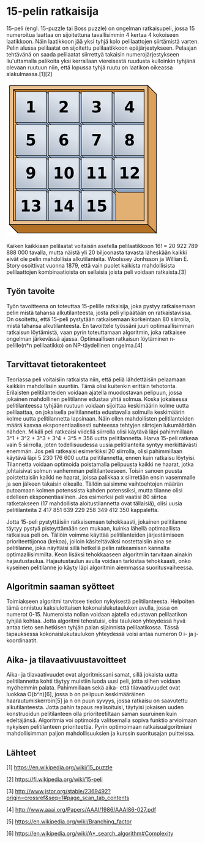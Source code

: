 15-pelin ratkaisija
=======

15-peli (engl. 15-puzzle tai Boss puzzle) on ongelman ratkaisupeli, jossa 15 numeroitua laattaa on sijoitettuna tavallisimmin
4 kertaa 4 kokoiseen laatikkoon. Näin laatikkoon jää yksi tyhjä kolo pelilaattojen siirtämistä varten. Pelin alussa pelilaatat on sijoitettu pelilaatikkoon
epäjärjestykseen. Pelaajan tehtävänä on saada pelilaatat siirrettyä takaisin numerojärjestykseen liu'uttamalla palikoita yksi
kerrallaan viereisestä ruudusta kulloinkin tyhjänä olevaan ruutuun niin, että lopussa tyhjä ruutu on laatikon oikeassa 
alakulmassa.[1][2] 

![ratkaistu peli](Dokumentaatio/15-puzzle.png)

Kaiken kaikkiaan pelilaatat voitaisiin asetella pelilaatikkoon 16! = 20 922 789 888 000 tavalla, mutta näistä yli 20 biljoonasta tavasta läheskään kaikki eivät ole pelin mahdollisia alkutilanteita. Woolssey Jonhsson ja Willian E. Story osoittivat vuonna 1879, että vain puolet kaikista mahdollisista pelilaattojen kombinaatioista on sellaisia joista peli voidaan ratkaista.[3]

Työn tavoite
-------

Työn tavoitteena on toteuttaa 15-pelille ratkaisija, joka pystyy ratkaisemaan pelin mistä tahansa alkutilanteesta, josta peli ylipäätään on ratkaistavissa. On osoitettu, että 15-peli pystytään ratkaisemaan korkeintaan 80 siirrolla, mistä tahansa alkutilanteesta. En tavoittele työssäni juuri optimaallisimman ratkaisun löytämistä, vaan pyrin toteuttamaan algoritmin, joka ratkaisee ongelman järkevässä ajassa. Optimaallisen ratkaisun löytäminen n-pelille(n*n pelilaatikko) on NP-täydellinen ongelma.[4]

Tarvittavat tietorakenteet
-------

Teoriassa peli voitaisiin ratkaista niin, että peliä lähdettäisiin pelaamaan kaikkiin mahdollisiin suuntiin. Tämä olisi kuitenkin erittäin tehotonta. Erilaisten pelitilanteiden voidaan ajatella muodostavan pelipuun, jossa jokainen mahdollinen pelitilanne edustaa yhtä solmua. Koska jokaisessa pelitilanteessa tyhjään ruutuun voidaan sijoittaa keskimäärin kolme uutta pelilaattaa, on jokaisella pelitilannetta edustavalla solmulla keskimäärin kolme uutta pelitilannetta lapsinaan. Näin ollen mahdollisten pelitilanteiden määrä kasvaa eksponentiaalisesti suhteessa tehtyjen siirtojen lukumäärään nähden. Mikäli peli ratkeaisi viidellä siirrolla olisi käytävä läpi pahimmillaan 3^1 + 3^2 + 3^3 + 3^4 + 3^5 = 356 uutta pelitilannetta. Harva 15-peli ratkeaa vain 5 siirrolla, joten todellisuudessa uusia pelitilanteita syntyy merkittävästi enemmän. Jos peli ratkeaisi esimerkiksi 20 siirrolla, olisi pahimmillaan käytävä läpi 5 230 176 600 uutta pelitilannetta, ennen kuin ratkaisu löytyisi. Tilannetta voidaan optimoida poistamalla pelipuusta kaikki ne haarat, jotka johtaisivat solmun vanhemman pelitilanteeseen. Toisin sanoen puusta poistettaisiin kaikki ne haarat, joissa palikkaa x siirretään ensin vasemmalle ja sen jälkeen takaisin oikealle. Tällöin saisimme vaihtoehtojen määrän putoamaan kolmen potenssista kahden potenssiksi, mutta tilanne olisi edelleen eksponentiaalinen. Jos esimerksi peli vaatisi 80 siirtoa ratketakseen (17 mahdollista aloitustilannetta ovat tällaisiä), olisi uusia pelitilanteita 2 417 851 639 229 258 349 412 350 kappaletta. 

Jotta 15-peli pystyttäisiin ratkaisemaan tehokkaasti, jokainen pelitilanne täytyy pystyä pisteyttämään sen mukaan, kuinka lähellä optimaallista ratkaisua peli on. Tällöin voimme käyttää pelitilanteiden järjestämiseen prioriteettijonoa (kekoa), jolloin käsiteltäväksi nostettaisiin aina se pelitilanne, joka näyttäisi sillä hetkellä pelin ratkeamisen kannalta optimaallisimmilta. Keon lisäksi tehokkaaseen algoritmiin tarvitaan ainakin hajautustaulua. Hajautustaulun avulla voidaan tarkistaa tehokkaasti, onko kyseinen pelitilanne jo käyty läpi algoritmin aiemmassa suoritusvaiheessa.

Algoritmin saaman syötteet
-------

Toimiakseen algoritmi tarvitsee tiedon nykyisestä pelitilanteesta. Helpoiten tämä onnistuu kaksiulottaisen kokonaislukutaulukon avulla, jossa on numerot 0-15. Numeroista nollan voidaan ajatella edustavan pelilaatikon tyhjää kohtaa. Jotta algoritmi tehostuisi, olisi taulukon yhteydessä hyvä antaa tieto sen hetkisen tyhjän palan sijainnista pelilaatikossa. Tässä tapauksessa kokonaislukutaulukon yhteydessä voisi antaa numeron 0 i- ja j-koordinaatit. 

Aika- ja tilavaativuustavoitteet
-------

Aika- ja tilavaativuudet ovat algoritmissani samat, sillä jokaista uutta pelitilannetta kohti täytyy muistiin luoda uusi peli, jotta siihen voidaan myöhemmin palata. Pahimmillaan sekä aika- että tilavaativuudet ovat luokkaa O(b^n)[6], jossa b on pelipuun keskimääräinen haarautumiskerroin[5] ja n on puun syvyys, jossa ratkaisu on saavutettu alkutilanteesta. Jotta pahin tapaus realisoituisi, täytyisi jokaisen uuden konstruoidun pelitilanteen olla prioriteetiltaan saman suuruinen kuin edeltäjänsä. Algoritmia voi optimoida valitsemalla sopiva funktio arvioimaan nykyisen pelitilanteen prioriteettia. Pyrin optimoimaan ratkaisualgoritmiani mahdollisimman paljon mahdollisuuksien ja kurssin suoritusajan puitteissa.

Lähteet
-------

[1] https://en.wikipedia.org/wiki/15_puzzle

[2] https://fi.wikipedia.org/wiki/15-peli

[3] http://www.jstor.org/stable/2369492?origin=crossref&seq=1#page_scan_tab_contents

[4] http://www.aaai.org/Papers/AAAI/1986/AAAI86-027.pdf

[5] https://en.wikipedia.org/wiki/Branching_factor

[6] https://en.wikipedia.org/wiki/A*_search_algorithm#Complexity
